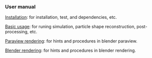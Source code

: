 ###

### User manual

[Installation](installation.md): for installation, test, and dependencies, etc.

[Basic usage](basic_usage.md): for runing simulation, particle shape reconstruction, post-processing, etc.

[Paraview rendering](paraview_rendering.md): for hints and procedures in blender paraview.

[Blender rendering](blender_rendering.md): for hints and procedures in blender rendering.